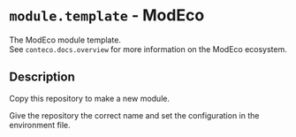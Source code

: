 # `module.template` - ModEco

The ModEco module template.  
See `conteco.docs.overview` for more information on the ModEco ecosystem.

## Description

Copy this repository to make a new module.

Give the repository the correct name and set the configuration in the environment file.
